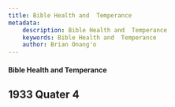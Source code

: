 ```yaml
---
title: Bible Health and  Temperance
metadata:
    description: Bible Health and  Temperance
    keywords: Bible Health and  Temperance
    author: Brian Onang'o
---
```


#### Bible Health and  Temperance

## 1933 Quater 4
